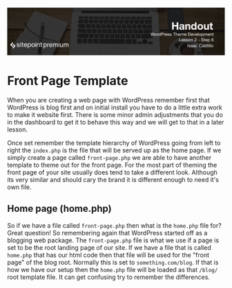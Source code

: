 ![](headings/2.6.png)

# Front Page Template

When you are creating a web page with WordPress remember first that WordPress is blog first and on initial install you have to do a little extra work to make it website first. There is some minor admin adjustments that you do in the dashboard to get it to behave this way and we will get to that in a later lesson.

Once set remember the template hierarchy of WordPress going from left to right the `index.php` is the file that will be served up as the home page. If we simply create a page called `front-page.php` we are able to have another template to theme out for the front page. For the most part of theming the front page of your site usually does tend to take a different look. Although its very similar and should cary the brand it is different enough to need it's own file.

## Home page (home.php)

So if we have a file called `front-page.php` then what is the `home.php` file for? Great question! So remembering again that WordPress started off as a blogging web package. The `front-page.php` file is what we use if a page is set to be the root landing page of our site. If we have a file that is called `home.php` that has our html code then that file will be used for the "front page" of the blog root. Normally this is set to `something.com/blog`. If that is how we have our setup then the `home.php` file will be loaded as that `/blog/` root template file. It can get confusing try to remember the differences.
